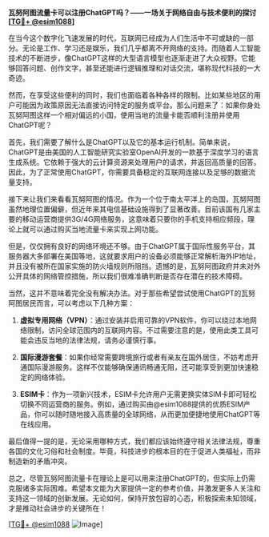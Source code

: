 **瓦努阿图流量卡可以注册ChatGPT吗？——一场关于网络自由与技术便利的探讨[[TG💪+ @esim1088](https://t.me/s/esim1088)]**

在当今这个数字化飞速发展的时代，互联网已经成为人们生活中不可或缺的一部分。无论是工作、学习还是娱乐，我们几乎都离不开网络的支持。而随着人工智能技术的不断进步，像ChatGPT这样的大型语言模型也逐渐走进了大众视野。它能够回答问题、创作文字，甚至还能进行逻辑推理和对话交流，堪称现代科技的一大奇迹。

然而，在享受这些便利的同时，我们也面临着各种各样的限制。比如某些地区的用户可能因为政策原因无法直接访问特定的服务或平台。那么问题来了：如果你身处瓦努阿图这样一个相对偏远的小国，使用当地的流量卡能否顺利注册并使用ChatGPT呢？

首先，我们需要了解什么是ChatGPT以及它的基本运行机制。简单来说，ChatGPT是由美国的人工智能研究实验室OpenAI开发的一款基于深度学习的语言生成系统。它依赖于强大的云计算资源来处理用户的请求，并返回高质量的回答。因此，为了正常使用ChatGPT，你需要具备稳定的互联网连接以及足够的数据流量支持。

接下来让我们来看看瓦努阿图的情况。作为一个位于南太平洋上的岛国，瓦努阿图虽然地理位置偏僻，但近年来其电信基础设施得到了显著改善。目前该国有几家主要的移动运营商提供3G/4G网络服务，这意味着只要你的手机支持相应频段，理论上就可以通过购买当地流量卡来实现上网功能。

但是，仅仅拥有良好的网络环境还不够。由于ChatGPT属于国际性服务平台，其服务器大多部署在美国等地，这就要求用户的设备必须能够正常解析海外IP地址，并且没有被所在国家实施的防火墙规则所阻挡。遗憾的是，瓦努阿图政府并未对外公开具体的网络管控措施，所以我们很难准确判断是否存在潜在的技术障碍。

当然，这并不意味着完全没有解决办法。对于那些希望尝试使用ChatGPT的瓦努阿图居民而言，可以考虑以下几种方案：

1. **虚拟专用网络（VPN）**：通过安装并启用可靠的VPN软件，你可以绕过本地网络限制，访问全球范围内的互联网内容。不过需要注意的是，使用此类工具可能会违反当地的法律法规，请务必谨慎行事。
   
2. **国际漫游套餐**：如果你经常需要跨境旅行或者有亲友在国外居住，不妨考虑开通国际漫游服务。这样不仅能够确保通讯畅通无阻，还可能享受到更加快速稳定的网络体验。
   
3. **ESIM卡**：作为一项新兴技术，ESIM卡允许用户无需更换实体SIM卡即可轻松切换不同运营商的服务。例如，通过购买由@esim1088提供的优质ESIM产品，你可以随时随地接入高质量的全球网络，从而更加便捷地使用ChatGPT等在线应用。

最后值得一提的是，无论采用哪种方式，我们都应该始终遵守相关法律法规，尊重各国的文化习俗和社会制度。毕竟，科技进步的根本目的在于促进人类福祉，而非制造新的矛盾冲突。

总之，尽管瓦努阿图流量卡在理论上是可以用来注册ChatGPT的，但实际上仍需克服诸多实际困难。希望本文能为大家提供一定的参考价值，并激发更多人关注和支持这一领域的创新发展。无论如何，保持开放包容的心态，积极探索未知领域，才是推动社会进步的关键所在！

[[TG💪+ @esim1088](https://t.me/s/esim1088) ![Image](https://i.postimg.cc/4NQfJmqS/Snipaste-2025-05-13-00-14-12.png)]